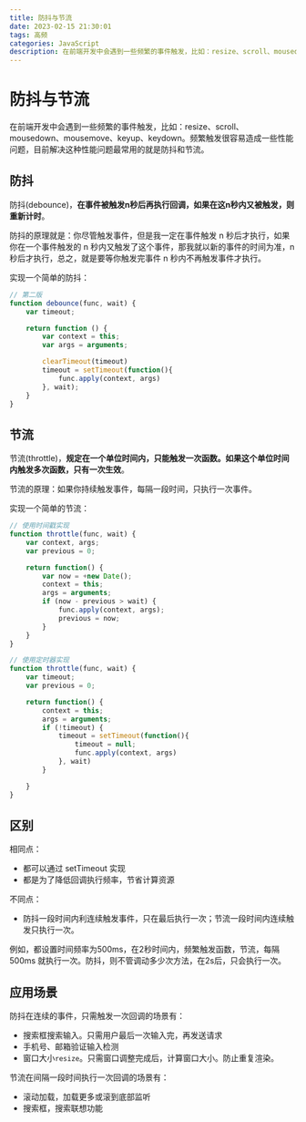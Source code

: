 ```yaml
---
title: 防抖与节流
date: 2023-02-15 21:30:01
tags: 高频
categories: JavaScript
description: 在前端开发中会遇到一些频繁的事件触发，比如：resize、scroll、mousedown、mousemove、keyup、keydown。频繁触发很容易造成一些性能问题，目前解决这种性能问题最常用的就是防抖和节流。
---
```


# 防抖与节流

在前端开发中会遇到一些频繁的事件触发，比如：resize、scroll、mousedown、mousemove、keyup、keydown。频繁触发很容易造成一些性能问题，目前解决这种性能问题最常用的就是防抖和节流。



## 防抖

防抖(debounce)，**在事件被触发n秒后再执行回调，如果在这n秒内又被触发，则重新计时**。

防抖的原理就是：你尽管触发事件，但是我一定在事件触发 n 秒后才执行，如果你在一个事件触发的 n 秒内又触发了这个事件，那我就以新的事件的时间为准，n 秒后才执行，总之，就是要等你触发完事件 n 秒内不再触发事件才执行。

实现一个简单的防抖：

```js
// 第二版
function debounce(func, wait) {
    var timeout;

    return function () {
        var context = this;
        var args = arguments;

        clearTimeout(timeout)
        timeout = setTimeout(function(){
            func.apply(context, args)
        }, wait);
    }
}
```



## 节流

节流(throttle)，**规定在一个单位时间内，只能触发一次函数。如果这个单位时间内触发多次函数，只有一次生效**。

节流的原理：如果你持续触发事件，每隔一段时间，只执行一次事件。

实现一个简单的节流：

```js
// 使用时间戳实现
function throttle(func, wait) {
    var context, args;
    var previous = 0;

    return function() {
        var now = +new Date();
        context = this;
        args = arguments;
        if (now - previous > wait) {
            func.apply(context, args);
            previous = now;
        }
    }
}

// 使用定时器实现
function throttle(func, wait) {
    var timeout;
    var previous = 0;

    return function() {
        context = this;
        args = arguments;
        if (!timeout) {
            timeout = setTimeout(function(){
                timeout = null;
                func.apply(context, args)
            }, wait)
        }

    }
}
```



## 区别

相同点：

- 都可以通过 setTimeout 实现
- 都是为了降低回调执行频率，节省计算资源

不同点：

- 防抖一段时间内利连续触发事件，只在最后执行一次；节流一段时间内连续触发只执行一次。

例如，都设置时间频率为500ms，在2秒时间内，频繁触发函数，节流，每隔 500ms 就执行一次。防抖，则不管调动多少次方法，在2s后，只会执行一次。



## 应用场景

防抖在连续的事件，只需触发一次回调的场景有：

- 搜索框搜索输入。只需用户最后一次输入完，再发送请求
- 手机号、邮箱验证输入检测
- 窗口大小`resize`。只需窗口调整完成后，计算窗口大小。防止重复渲染。

节流在间隔一段时间执行一次回调的场景有：

- 滚动加载，加载更多或滚到底部监听
- 搜索框，搜索联想功能